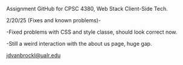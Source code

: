 Assignment GitHub for CPSC 4380, Web Stack Client-Side Tech.

2/20/25 (Fixes and known problems)-

-Fixed problems with CSS and style classe, should look correct now.

-Still a weird interaction with the about us page, huge gap.

jdvanbrockl@ualr.edu
